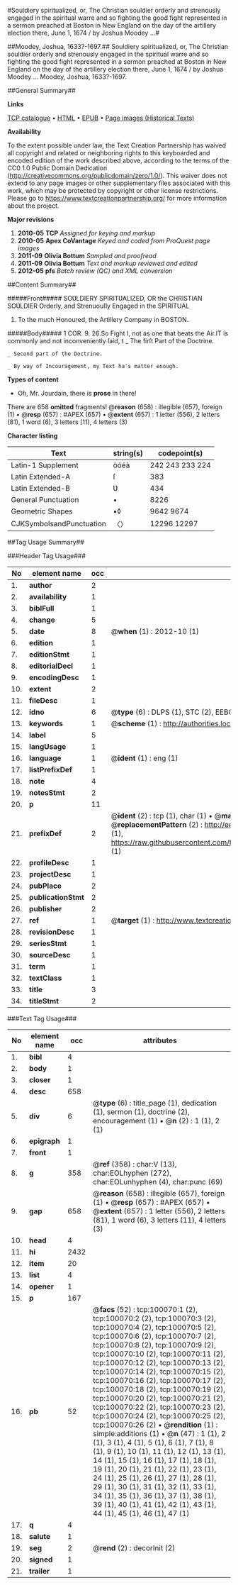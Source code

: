 #Souldiery spiritualized, or, The Christian souldier orderly and strenously engaged in the spiritual warre and so fighting the good fight represented in a sermon preached at Boston in New England on the day of the artillery election there, June 1, 1674 / by Joshua Moodey ...#

##Moodey, Joshua, 1633?-1697.##
Souldiery spiritualized, or, The Christian souldier orderly and strenously engaged in the spiritual warre and so fighting the good fight represented in a sermon preached at Boston in New England on the day of the artillery election there, June 1, 1674 / by Joshua Moodey ...
Moodey, Joshua, 1633?-1697.

##General Summary##

**Links**

[TCP catalogue](http://www.ota.ox.ac.uk/tcp/)  • 
[HTML](http://tei.it.ox.ac.uk/tcp/Texts-HTML/free/A51/A51206.html)  • 
[EPUB](http://tei.it.ox.ac.uk/tcp/Texts-EPUB/free/A51/A51206.epub) • 
[Page images (Historical Texts)](https://historicaltexts.jisc.ac.uk/eebo-13540355e)

**Availability**

To the extent possible under law, the Text Creation Partnership has waived all copyright and related or neighboring rights to this keyboarded and encoded edition of the work described above, according to the terms of the CC0 1.0 Public Domain Dedication (http://creativecommons.org/publicdomain/zero/1.0/). This waiver does not extend to any page images or other supplementary files associated with this work, which may be protected by copyright or other license restrictions. Please go to https://www.textcreationpartnership.org/ for more information about the project.

**Major revisions**

1. __2010-05__ __TCP__ *Assigned for keying and markup*
1. __2010-05__ __Apex CoVantage__ *Keyed and coded from ProQuest page images*
1. __2011-09__ __Olivia Bottum__ *Sampled and proofread*
1. __2011-09__ __Olivia Bottum__ *Text and markup reviewed and edited*
1. __2012-05__ __pfs__ *Batch review (QC) and XML conversion*

##Content Summary##

#####Front#####
SOƲLDIERY SPIRITƲALIZED, OR the CHRISTIAN SOƲLDIER Orderly, and Strenuouſly Engaged in the SPIRITUAL
1. To the much Honoured, the Artillery Company in BOSTON.

#####Body#####
1 COR. 9. 26.So Fight I, not as one that beats the Air.IT is commonly and not inconveniently ſaid, t
    _ The firſt Part of the Doctrine.

    _ Second part of the Doctrine.

    _ By way of Incouragement, my Text ha's matter enough.

**Types of content**

  * Oh, Mr. Jourdain, there is **prose** in there!

There are 658 **omitted** fragments! 
 @__reason__ (658) : illegible (657), foreign (1)  •  @__resp__ (657) : #APEX (657)  •  @__extent__ (657) : 1 letter (556), 2 letters (81), 1 word (6), 3 letters (11), 4 letters (3)

**Character listing**


|Text|string(s)|codepoint(s)|
|---|---|---|
|Latin-1 Supplement|òóéà|242 243 233 224|
|Latin Extended-A|ſ|383|
|Latin Extended-B|Ʋ|434|
|General Punctuation|•|8226|
|Geometric Shapes|▪◊|9642 9674|
|CJKSymbolsandPunctuation|〈〉|12296 12297|

##Tag Usage Summary##

###Header Tag Usage###

|No|element name|occ|attributes|
|---|---|---|---|
|1.|__author__|2||
|2.|__availability__|1||
|3.|__biblFull__|1||
|4.|__change__|5||
|5.|__date__|8| @__when__ (1) : 2012-10 (1)|
|6.|__edition__|1||
|7.|__editionStmt__|1||
|8.|__editorialDecl__|1||
|9.|__encodingDesc__|1||
|10.|__extent__|2||
|11.|__fileDesc__|1||
|12.|__idno__|6| @__type__ (6) : DLPS (1), STC (2), EEBO-CITATION (1), OCLC (1), VID (1)|
|13.|__keywords__|1| @__scheme__ (1) : http://authorities.loc.gov/ (1)|
|14.|__label__|5||
|15.|__langUsage__|1||
|16.|__language__|1| @__ident__ (1) : eng (1)|
|17.|__listPrefixDef__|1||
|18.|__note__|4||
|19.|__notesStmt__|2||
|20.|__p__|11||
|21.|__prefixDef__|2| @__ident__ (2) : tcp (1), char (1)  •  @__matchPattern__ (2) : ([0-9\-]+):([0-9IVX]+) (1), (.+) (1)  •  @__replacementPattern__ (2) : http://eebo.chadwyck.com/downloadtiff?vid=$1&page=$2 (1), https://raw.githubusercontent.com/textcreationpartnership/Texts/master/tcpchars.xml#$1 (1)|
|22.|__profileDesc__|1||
|23.|__projectDesc__|1||
|24.|__pubPlace__|2||
|25.|__publicationStmt__|2||
|26.|__publisher__|2||
|27.|__ref__|1| @__target__ (1) : http://www.textcreationpartnership.org/docs/. (1)|
|28.|__revisionDesc__|1||
|29.|__seriesStmt__|1||
|30.|__sourceDesc__|1||
|31.|__term__|1||
|32.|__textClass__|1||
|33.|__title__|3||
|34.|__titleStmt__|2||


###Text Tag Usage###

|No|element name|occ|attributes|
|---|---|---|---|
|1.|__bibl__|4||
|2.|__body__|1||
|3.|__closer__|1||
|4.|__desc__|658||
|5.|__div__|6| @__type__ (6) : title_page (1), dedication (1), sermon (1), doctrine (2), encouragement (1)  •  @__n__ (2) : 1 (1), 2 (1)|
|6.|__epigraph__|1||
|7.|__front__|1||
|8.|__g__|358| @__ref__ (358) : char:V (13), char:EOLhyphen (272), char:EOLunhyphen (4), char:punc (69)|
|9.|__gap__|658| @__reason__ (658) : illegible (657), foreign (1)  •  @__resp__ (657) : #APEX (657)  •  @__extent__ (657) : 1 letter (556), 2 letters (81), 1 word (6), 3 letters (11), 4 letters (3)|
|10.|__head__|4||
|11.|__hi__|2432||
|12.|__item__|20||
|13.|__list__|4||
|14.|__opener__|1||
|15.|__p__|167||
|16.|__pb__|52| @__facs__ (52) : tcp:100070:1 (2), tcp:100070:2 (2), tcp:100070:3 (2), tcp:100070:4 (2), tcp:100070:5 (2), tcp:100070:6 (2), tcp:100070:7 (2), tcp:100070:8 (2), tcp:100070:9 (2), tcp:100070:10 (2), tcp:100070:11 (2), tcp:100070:12 (2), tcp:100070:13 (2), tcp:100070:14 (2), tcp:100070:15 (2), tcp:100070:16 (2), tcp:100070:17 (2), tcp:100070:18 (2), tcp:100070:19 (2), tcp:100070:20 (2), tcp:100070:21 (2), tcp:100070:22 (2), tcp:100070:23 (2), tcp:100070:24 (2), tcp:100070:25 (2), tcp:100070:26 (2)  •  @__rendition__ (1) : simple:additions (1)  •  @__n__ (47) : 1 (1), 2 (1), 3 (1), 4 (1), 5 (1), 6 (1), 7 (1), 8 (1), 9 (1), 10 (1), 11 (1), 12 (1), 13 (1), 14 (1), 15 (1), 16 (1), 17 (1), 18 (1), 19 (1), 20 (1), 21 (1), 22 (1), 23 (1), 24 (1), 25 (1), 26 (1), 27 (1), 28 (1), 29 (1), 30 (1), 31 (1), 32 (1), 33 (1), 34 (1), 35 (1), 36 (1), 37 (1), 38 (1), 39 (1), 40 (1), 41 (1), 42 (1), 43 (1), 44 (1), 45 (1), 46 (1), 47 (1)|
|17.|__q__|4||
|18.|__salute__|1||
|19.|__seg__|2| @__rend__ (2) : decorInit (2)|
|20.|__signed__|1||
|21.|__trailer__|1||
